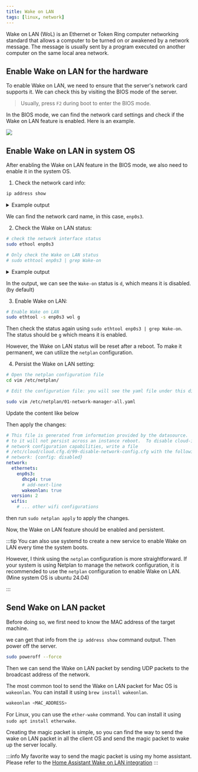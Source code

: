 ```yaml
---
title: Wake on LAN
tags: [linux, network]
---
```


Wake on LAN (WoL) is an Ethernet or Token Ring computer networking standard that allows a computer to be turned on or awakened by a network message. The message is usually sent by a program executed on another computer on the same local area network.

## Enable Wake on LAN for the hardware

To enable Wake on LAN, we need to ensure that the server's network card supports it. We can check this by visiting the BIOS mode of the server.

> Usually, press `F2` during boot to enter the BIOS mode.

In the BIOS mode, we can find the network card settings and check if the Wake on LAN feature is enabled. Here is an example.

![](https://i.imgur.com/ZQxmjsV.png)

## Enable Wake on LAN in system OS

After enabling the Wake on LAN feature in the BIOS mode, we also need to enable it in the system OS.

1. Check the network card info:

```bash
ip address show
```

<details>
<summary>Example output</summary>

```bash
1: lo: <LOOPBACK,UP,LOWER_UP> mtu 65536 qdisc noqueue state UNKNOWN group default qlen 1000
    link/loopback 00:00:00:00:00:00 brd 00:00:00:00:00:00
    inet 127.0.0.1/8 scope host lo
       valid_lft forever preferred_lft forever
    inet6 ::1/128 scope host
        valid_lft forever preferred_lft forever
2: enp0s3: <BROADCAST,MULTICAST,UP,LOWER_UP> mtu 1500 qdisc fq_codel state UP group default qlen 1000
    link/ether 08:00:27:3b:7b:7b brd ff:ff:ff:ff:ff:ff
    inet 192.168.0.108/24 metric 100 brd 192.168.0.255 scope global dynamic enp0s3
       valid_lft 86300sec preferred_lft 86300sec
    inet6 fe80::a00:27ff:fe3b:7b7b/64 scope link
        valid_lft forever preferred_lft forever
```

</details>

We can find the network card name, in this case, `enp0s3`.

2. Check the Wake on LAN status:

```bash
# check the network interface status
sudo ethool enp0s3

# Only check the Wake on LAN status
# sudo ethtool enp0s3 | grep Wake-on
```

<details>
<summary>Example output</summary>

```bash
Settings for enp0s3:
      Supported ports: [ TP MII ]
      Supported link modes:   10baseT/Half 10baseT/Full
                              100baseT/Half 100baseT/Full
                              1000baseT/Full
      Supported pause frame use: Symmetric Receive-only
      Supports auto-negotiation: Yes
      Supported FEC modes: Not reported
      Advertised link modes:  10baseT/Half 10baseT/Full
                              100baseT/Half 100baseT/Full
                              1000baseT/Full
      Advertised pause frame use: Symmetric Receive-only
      Advertised auto-negotiation: Yes
      Advertised FEC modes: Not reported
      Speed: 1000Mb/s
      Duplex: Full
      Port: Twisted Pair
      PHYAD: 0
      Transceiver: internal
      Auto-negotiation: on
      MDI-X: off (auto)
      Supports Wake-on: pumbg
      Wake-on: d
      Link detected: yes
```

</details>

In the output, we can see the `Wake-on` status is `d`, which means it is disabled. (by default)

3. Enable Wake on LAN:

```bash
# Enable Wake on LAN
sudo ethtool -s enp0s3 wol g

```

Then check the status again using `sudo ethtool enp0s3 | grep Wake-on`. The status should be `g` which means it is enabled.

However, the Wake on LAN status will be reset after a reboot. To make it permanent, we can utilize the `netplan` configuration.

4. Persist the Wake on LAN setting:

```bash
# Open the netplan configuration file
cd vim /etc/netplan/

# Edit the configuration file: you will see the yaml file under this directory. In this case, it is `01-network-manager-all.yaml`

sudo vim /etc/netplan/01-network-manager-all.yaml
```

Update the content like below

Then apply the changes:

```yaml title="/etc/netplan/01-network-manager-all.yaml"
# This file is generated from information provided by the datasource.  Changes
# to it will not persist across an instance reboot.  To disable cloud-init's
# network configuration capabilities, write a file
# /etc/cloud/cloud.cfg.d/99-disable-network-config.cfg with the following:
# network: {config: disabled}
network:
  ethernets:
    enp0s3:
      dhcp4: true
      # add-next-line
      wakeonlan: true
  version: 2
  wifis:
    # ... other wifi configurations
```

then run `sudo netplan apply` to apply the changes.

Now, the Wake on LAN feature should be enabled and persistent.

:::tip
You can also use systemd to create a new service to enable Wake on LAN every time the system boots.

However, I think using the `netplan` configuration is more straightforward. If your system is using Netplan to manage the network configuration, it is recommended to use the `netplan` configuration to enable Wake on LAN. (Mine system OS is ubuntu 24.04)

:::

## Send Wake on LAN packet

Before doing so, we first need to know the MAC address of the target machine.

we can get that info from the `ip address show` command output. Then power off the server.

```bash
sudo poweroff --force
```

Then we can send the Wake on LAN packet by sending UDP packets to the broadcast address of the network.

The most common tool to send the Wake on LAN packet for Mac OS is `wakeonlan`. You can install it using `brew install wakeonlan`.

```bash
wakeonlan <MAC_ADDRESS>
```

For Linux, you can use the `ether-wake` command. You can install it using `sudo apt install etherwake`.

Creating the magic packet is simple, so you can find the way to send the wake on LAN packet in all the client OS and send the magic packet to wake up the server locally.

:::info
My favorite way to send the magic packet is using my home assistant.
Please refer to the [Home Assistant Wake on LAN integration](https://www.home-assistant.io/integrations/wake_on_lan/)
:::
